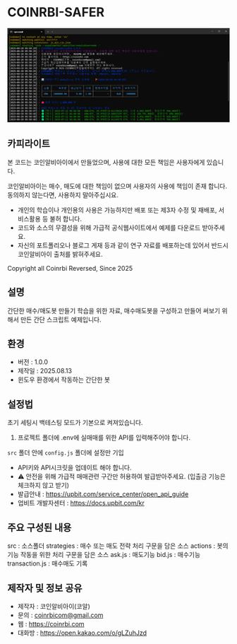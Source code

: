 # COINRBI-SAFER

![코인알비아이 세이퍼 미리보기](preview.png)

## 카피라이트

본 코드는 코인알비아이에서 만들었으며, 사용에 대한 모든 책임은 사용자에게 있습니다.

코인알비아이는 매수, 매도에 대한 책임이 없으며 사용자의 사용에 책임이 존재 합니다. 동의하지 않는다면, 사용하지 말아주십시요.

- 개인의 학습이나 개인용의 사용은 가능하지만 배포 또는 제3자 수정 및 재배포, 서비스활용 등 불허 합니다.
- 코드와 소스의 무결성을 위해 가급적 공식웹사이트에서 예제를 다운로드 받아주세요.
- 자신의 포트폴리오나 블로그 게재 등과 같이 연구 자료를 배포하는데 있어서 반드시 코인알비아이 출처를 밝혀주세요.

Copyright all Coinrbi Reversed, Since 2025

## 설명

간단한 매수/매도봇 만들기 학습을 위한 자료, 매수매도봇을 구성하고 만들어 써보기 위해서 만든 간단 스크립트 예제입니다.

## 환경

- 버전 : 1.0.0
- 제작일 : 2025.08.13
- 윈도우 환경에서 작동하는 간단한 봇

## 설정법

초기 세팅시 백테스팅 모드가 기본으로 켜져있습니다.

1. 프로젝트 폴더에 .env에 실매매를 위한 API를 입력해주어야 합니다.

`src` 폴더 안에 `config.js` 폴더에 설정만 기입

- API키와 API시크릿을 업데이트 해야 합니다.
- ⚠️ 안전을 위해 가급적 매매관련 구간만 허용하여 발급받아주세요. (입출금 기능은 체크하지 않고 받기)
- 발급안내 : https://upbit.com/service_center/open_api_guide
- 업비트 개발자센터 : https://docs.upbit.com/kr

## 주요 구성된 내용

src : 소스폴더
  strategies : 매수 또는 매도 전략 처리 구문을 담은 소스
  actions : 봇의 기능 작동을 위한 처리 구문을 담은 소스
    ask.js : 매도기능
    bid.js : 매수기능
    transaction.js : 매수매도 기록

## 제작자 및 정보 공유

- 제작자 : 코인알비아이(코알)
- 문의 : coinrbicom@gmail.com
- 웹 : https://coinrbi.com
- 대화방 : https://open.kakao.com/o/gLZuhJzd
